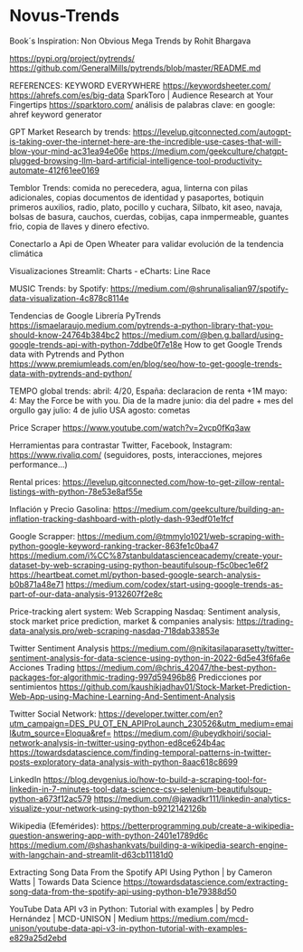 # Novus-Trends

Book´s Inspiration:
Non Obvious Mega Trends by Rohit Bhargava

https://pypi.org/project/pytrends/
https://github.com/GeneralMills/pytrends/blob/master/README.md

REFERENCES:
KEYWORD EVERYWHERE 
https://keywordsheeter.com/
https://ahrefs.com/es/big-data
SparkToro | Audience Research at Your Fingertips
https://sparktoro.com/
análisis de palabras clave: en google: ahref keyword generator

GPT Market Research by trends:
https://levelup.gitconnected.com/autogpt-is-taking-over-the-internet-here-are-the-incredible-use-cases-that-will-blow-your-mind-ac31ea94e06e
https://medium.com/geekculture/chatgpt-plugged-browsing-llm-bard-artificial-intelligence-tool-productivity-automate-412f61ee0169

Temblor Trends:
comida no perecedera, agua, linterna con pilas adicionales, copias documentos de identidad y pasaportes, botiquin primeros auxilios, radio, plato, pocillo y cuchara, Silbato, kit aseo, navaja, bolsas de basura, cauchos, cuerdas, cobijas, capa inmpermeable, guantes frio, copia de llaves y dinero efectivo.

Conectarlo a Api de Open Wheater para validar evolución de la tendencia climática

Visualizaciones Streamlit:
Charts - eCharts: Line Race

MUSIC Trends:
by Spotify:
https://medium.com/@shrunalisalian97/spotify-data-visualization-4c878c8114e

Tendencias de Google Librería PyTrends https://ismaelaraujo.medium.com/pytrends-a-python-library-that-you-should-know-24764b384bc2
https://medium.com/@ben.g.ballard/using-google-trends-api-with-python-7ddbe0f7e18e
How to get Google Trends data with Pytrends and Python
https://www.premiumleads.com/en/blog/seo/how-to-get-google-trends-data-with-pytrends-and-python/

TEMPO global trends:
abril: 4/20, España: declaracion de renta +1M
mayo: 4: May the Force be with you. Dia de la madre
junio: dia del padre + mes del orgullo gay
julio: 4 de julio USA
agosto: cometas

Price Scraper https://www.youtube.com/watch?v=2vcp0fKq3aw


Herramientas para contrastar Twitter, Facebook, Instagram: https://www.rivaliq.com/ (seguidores, posts, interacciones, mejores performance...)


Rental prices:
https://levelup.gitconnected.com/how-to-get-zillow-rental-listings-with-python-78e53e8af55e

Inflación y Precio Gasolina:
https://medium.com/geekculture/building-an-inflation-tracking-dashboard-with-plotly-dash-93edf01e1fcf

Google Scrapper: https://medium.com/@tmmylo1021/web-scraping-with-python-google-keyword-ranking-tracker-863fe1c0ba47 https://medium.com/i%CC%87stanbuldatascienceacademy/create-your-dataset-by-web-scraping-using-python-beautifulsoup-f5c0bec1e6f2 https://heartbeat.comet.ml/python-based-google-search-analysis-b0b871a48e71
https://medium.com/codex/start-using-google-trends-as-part-of-our-data-analysis-9132607f2e8c

Price-tracking alert system: Web Scrapping Nasdaq: Sentiment analysis, stock market price prediction, market & companies analysis: https://trading-data-analysis.pro/web-scraping-nasdaq-718dab33853e 

Twitter Sentiment Analysis https://medium.com/@nikitasilaparasetty/twitter-sentiment-analysis-for-data-science-using-python-in-2022-6d5e43f6fa6e Acciones Trading https://medium.com/@chris_42047/the-best-python-packages-for-algorithmic-trading-997d59496b86 Predicciones por sentimientos https://github.com/kaushikjadhav01/Stock-Market-Prediction-Web-App-using-Machine-Learning-And-Sentiment-Analysis

Twitter Social Network:
https://developer.twitter.com/en?utm_campaign=DES_PU_OT_EN_APIProLaunch_230526&utm_medium=email&utm_source=Eloqua&ref=
https://medium.com/@ubeydkhoiri/social-network-analysis-in-twitter-using-python-ed8ce624b4ac
https://towardsdatascience.com/finding-temporal-patterns-in-twitter-posts-exploratory-data-analysis-with-python-8aac618c8699

LinkedIn
https://blog.devgenius.io/how-to-build-a-scraping-tool-for-linkedin-in-7-minutes-tool-data-science-csv-selenium-beautifulsoup-python-a673f12ac579
https://medium.com/@jawadkr111/linkedin-analytics-visualize-your-network-using-python-b9212142126b

Wikipedia (Efemérides):
https://betterprogramming.pub/create-a-wikipedia-question-answering-app-with-python-2401e1789d6c
https://medium.com/@shashankvats/building-a-wikipedia-search-engine-with-langchain-and-streamlit-d63cb11181d0

Extracting Song Data From the Spotify API Using Python | by Cameron Watts | Towards Data Science
https://towardsdatascience.com/extracting-song-data-from-the-spotify-api-using-python-b1e79388d50

YouTube Data API v3 in Python: Tutorial with examples | by Pedro Hernández | MCD-UNISON | Medium
https://medium.com/mcd-unison/youtube-data-api-v3-in-python-tutorial-with-examples-e829a25d2ebd
